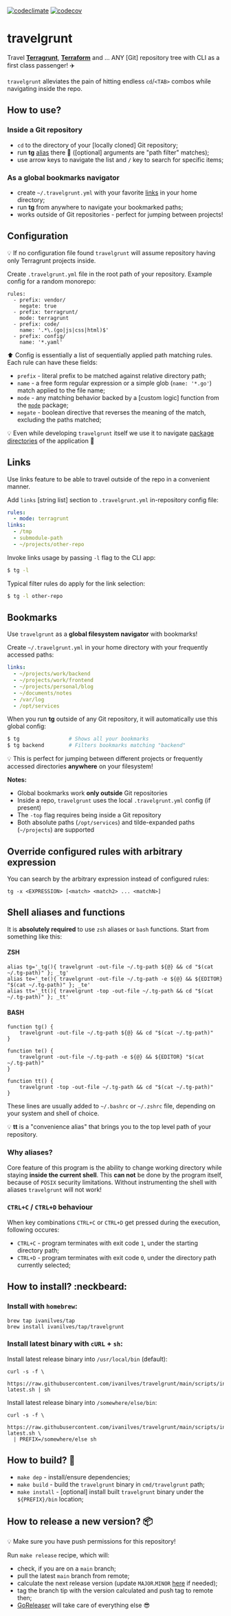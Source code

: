 [![codeclimate](https://api.codeclimate.com/v1/badges/857b9074dbf627e4f594/maintainability)](https://codeclimate.com/github/ivanilves/travelgrunt/maintainability)
[![codecov](https://codecov.io/github/ivanilves/travelgrunt/branch/main/graph/badge.svg?token=SW21884ADR)](https://codecov.io/github/ivanilves/travelgrunt)


# travelgrunt

Travel **[Terragrunt](https://terragrunt.gruntwork.io/)**, **[Terraform](https://www.terraform.io/)** and ... ANY [Git] repository tree with CLI as a first class passenger! :airplane:

`travelgrunt` alleviates the pain of hitting endless `cd`/`<TAB>` combos while navigating inside the repo.

## How to use?

### Inside a Git repository
* `cd` to the directory of your [locally cloned] Git repository;
* run **tg** [alias](#shell-aliases) there :rocket: ([optional] arguments are "path filter" matches);
* use arrow keys to navigate the list and `/` key to search for specific items;

### As a global bookmarks navigator
* create `~/.travelgrunt.yml` with your favorite [links](#bookmarks) in your home directory;
* run **tg** from anywhere to navigate your bookmarked paths;
* works outside of Git repositories - perfect for jumping between projects!

## Configuration
:bulb: If no configuration file found `travelgrunt` will assume repository having only Terragrunt projects inside.

Create `.travelgrunt.yml` file in the root path of your repository. Example config for a random monorepo:

```
rules:
  - prefix: vendor/
    negate: true
  - prefix: terragrunt/
    mode: terragrunt
  - prefix: code/
    name: '.*\.(go|js|css|html)$'
  - prefix: config/
    name: '*.yaml'
```

:arrow_up: Config is essentially a list of sequentially applied path matching rules. Each rule can have these fields:

* `prefix` - literal prefix to be matched against relative directory path;
* `name` - a free form regular expression or a simple glob (`name: '*.go'`) match applied to the file name;
* `mode` - any matching behavior backed by a [custom logic] function from the [`mode`](https://github.com/ivanilves/travelgrunt/tree/main/pkg/config/mode) package;
* `negate` - boolean directive that reverses the meaning of the match, excluding the paths matched;

:bulb: Even while developing `travelgrunt` itself we use it to navigate [package directories](https://github.com/ivanilves/travelgrunt/blob/main/.travelgrunt.yml) of the application :tophat:

## Links
Use links feature to be able to travel outside of the repo in a convenient manner.

Add `links` [string list] section to `.travelgrunt.yml` in-repository config file:
```yaml
rules:
  - mode: terragrunt
links:
  - /tmp
  - submodule-path
  - ~/projects/other-repo
```
Invoke links usage by passing `-l` flag to the CLI app:
```bash
$ tg -l
```
Typical filter rules do apply for the link selection:
```bash
$ tg -l other-repo
```

## Bookmarks
Use `travelgrunt` as a **global filesystem navigator** with bookmarks!

Create `~/.travelgrunt.yml` in your home directory with your frequently accessed paths:
```yaml
links:
  - ~/projects/work/backend
  - ~/projects/work/frontend
  - ~/projects/personal/blog
  - ~/documents/notes
  - /var/log
  - /opt/services
```

When you run **tg** outside of any Git repository, it will automatically use this global config:
```bash
$ tg                # Shows all your bookmarks
$ tg backend        # Filters bookmarks matching "backend"
```

:bulb: This is perfect for jumping between different projects or frequently accessed directories **anywhere** on your filesystem!

**Notes:**
* Global bookmarks work **only outside** Git repositories
* Inside a repo, `travelgrunt` uses the local `.travelgrunt.yml` config (if present)
* The `-top` flag requires being inside a Git repository
* Both absolute paths (`/opt/services`) and tilde-expanded paths (`~/projects`) are supported

## Override configured rules with arbitrary expression

You can search by the arbitrary expression instead of configured rules:

```
tg -x <EXPRESSION> [<match> <match2> ... <matchN>]
```

## Shell aliases and functions

It is **absolutely required** to use `zsh` aliases or `bash` functions. Start from something like this:
#### ZSH
```
alias tg='_tg(){ travelgrunt -out-file ~/.tg-path ${@} && cd "$(cat ~/.tg-path)" }; _tg'
alias te='_te(){ travelgrunt -out-file ~/.tg-path -e ${@} && ${EDITOR} "$(cat ~/.tg-path)" }; _te'
alias tt='_tt(){ travelgrunt -top -out-file ~/.tg-path && cd "$(cat ~/.tg-path)" }; _tt'
```
#### BASH
```
function tg() {
	travelgrunt -out-file ~/.tg-path ${@} && cd "$(cat ~/.tg-path)"
}

function te() {
	travelgrunt -out-file ~/.tg-path -e ${@} && ${EDITOR} "$(cat ~/.tg-path)"
}

function tt() {
	travelgrunt -top -out-file ~/.tg-path && cd "$(cat ~/.tg-path)"
}
```
These lines are usually added to `~/.bashrc` or `~/.zshrc` file, depending on your system and shell of choice.

:bulb: **tt** is a "convenience alias" that brings you to the top level path of your repository.

### Why aliases?
Core feature of this program is the ability to change working directory while staying **inside the current shell**.
This **can not** be done by the program itself, because of `POSIX` security limitations. Without instrumenting
the shell with aliases `travelgrunt` will not work!

### `CTRL+C` / `CTRL+D` behaviour
When key combinations `CTRL+C` or `CTRL+D` get pressed during the execution, following occures:
* `CTRL+C` - program terminates with exit code `1`, under the starting directory path;
* `CTRL+D` - program terminates with exit code `0`, under the directory path currently selected;

## How to install? :neckbeard:

### Install with `homebrew`:

```
brew tap ivanilves/tap
brew install ivanilves/tap/travelgrunt
```

### Install latest binary with `cURL` + `sh`:
Install latest release binary into `/usr/local/bin` (default):

```
curl -s -f \
  https://raw.githubusercontent.com/ivanilves/travelgrunt/main/scripts/install-latest.sh | sh
```

Install latest release binary into `/somewhere/else/bin`:
```
curl -s -f \
  https://raw.githubusercontent.com/ivanilves/travelgrunt/main/scripts/install-latest.sh \
  | PREFIX=/somewhere/else sh
```

## How to build? :construction:

* `make dep` - install/ensure dependencies;
* `make build` - build the `travelgrunt` binary in `cmd/travelgrunt` path;
* `make install` - [optional] install built `travelgrunt` binary under the `${PREFIX}/bin` location;

## How to release a new version? :package:

:bulb: Make sure you have push permissions for this repository!

Run `make release` recipe, which will:
* check, if you are on a `main` branch;
* pull the latest `main` branch from remote;
* calculate the next release version (update `MAJOR`.`MINOR` [here](https://github.com/ivanilves/travelgrunt/blob/main/Makefile#L2) if needed);
* tag the branch tip with the version calculated and push tag to remote then;
* [GoReleaser](https://github.com/ivanilves/travelgrunt/blob/main/.goreleaser.yml) will take care of everything else :sunglasses:
